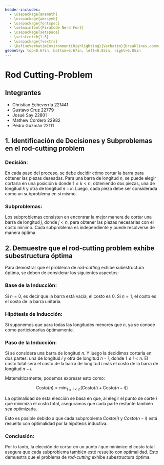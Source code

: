 ```yaml
---
header-includes:
  - \usepackage{amsmath}
  - \usepackage{amssymb}
  - \usepackage{fontspec}
  - \setmainfont{FiraCode Nerd Font}
  - \usepackage{setspace}
  - \setstretch{1.5}
  - \usepackage{fvextra}
  - \DefineVerbatimEnvironment{Highlighting}{Verbatim}{breaklines,commandchars=\\\{\}}
geometry: top=0.67in, bottom=0.67in, left=0.85in, right=0.85in
---
```


# Rod Cutting-Problem

## Integrantes

- Christian Echeverría  221441
- Gustavo Cruz          22779
- Josué Say             22801
- Mathew Cordero        22982
- Pedro Guzmán          22111

## 1. Identificación de Decisiones y Subproblemas en el rod-cutting problem

### **Decisión:**

En cada paso del proceso, se debe decidir cómo cortar la barra para obtener las piezas deseadas. Para una barra de longitud $n$, se puede elegir cortarla en una posición $k$ donde $1 \leq k < n$, obteniendo dos piezas, una de longitud  $k$ y otra de longitud $n - k$. Luego, cada pieza debe ser considerada como un subproblema en sí mismo.

### **Subproblemas:**

Los subproblemas consisten en encontrar la mejor manera de cortar una barra de longitud $j$, donde $j < n$, para obtener las piezas necesarias con el costo mínimo. Cada subproblema es independiente y puede resolverse de manera óptima.

## 2. Demuestre que el rod-cutting problem exhibe subestructura óptima

Para demostrar que el problema de *rod-cutting* exhibe subestructura óptima, se deben de considerar los siguientes aspectos:

### **Base de la Inducción:**

Si $n = 0$, es decir que la barra está vacía, el costo es 0. Si $n = 1$, el costo es el costo de la barra unitaria.

### **Hipótesis de Inducción:**

Sí suponemos que para todas las longitudes menores que $n$, ya se conoce cómo particionarlas óptimamente.

### **Paso de la Inducción:**

Si se considera una barra de longitud $n$. Y luego la decidimos cortarla en dos partes: una de longitud $i$ y otra de longitud $n - i$, donde $1 \leq i < n$.
El costo total será el costo de la barra de longitud $i$ más el costo de la barra de longitud $n - i$.

Matemáticamente, podemos expresar esto como:

$$
\text{Costo}(n) = \min_{1 \leq i < n} \left( \text{Costo}(i) + \text{Costo}(n - i) \right)
$$

La optimalidad de esta elección se basa en que, al elegir el punto de corte $i$ que minimiza el costo total, aseguramos que cada parte restante también sea optimizada.

Esto es posible debido a que cada subproblema ${Costo}(i)$ y ${Costo}(n - i)$ está resuelto con optimalidad por la hipótesis inductiva.

### **Conclusión:**

Por lo tanto, la elección de cortar en un punto $i$ que minimice el costo total asegura que cada subproblema también esté resuelto con optimalidad. Esto demuestra que el problema de *rod-cutting* exhibe subestructura óptima.

